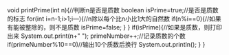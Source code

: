void printPrime(int n){//判断n是否是质数
        boolean isPrime=true;//是否是质数的标志
        for(int i=n-1;i>1;i—){//n除以每个比n小比1大的自然数
            if(n%i==0){//如果有能被整除的，则不是质数
                isPrime=false;
            }
        }
        if(isPrime){//如果是质数，则打印出来
            System.out.print(n+" ");
            primeNumber++;//记录质数的个数
            if(primeNumber%10==0)//输出10个质数后换行
                System.out.println();
        }
}